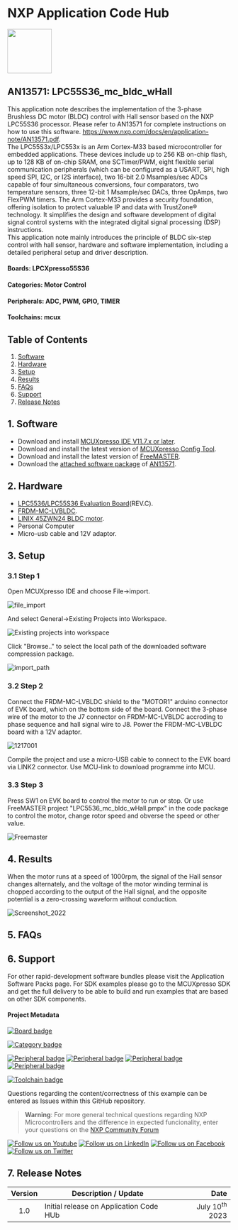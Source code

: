 # NXP Application Code Hub
[<img src="https://mcuxpresso.nxp.com/static/icon/nxp-logo-color.svg" width="100"/>](https://www.nxp.com)

## AN13571: LPC55S36_mc_bldc_wHall
This application note describes the implementation of the 3-phase Brushless DC motor (BLDC) control with Hall sensor based on the NXP LPC55S36 processor. Please refer to AN13571 for complete instructions on how to use this software. <a href="https://www.nxp.com/docs/en/application-note/AN13571.pdf">https://www.nxp.com/docs/en/application-note/AN13571.pdf</a>.<br />The LPC55S3x/LPC553x is an Arm Cortex-M33 based microcontroller for embedded applications. These devices include up to 256 KB on-chip flash, up to 128 KB of on-chip SRAM, one SCTimer/PWM, eight flexible serial communication peripherals (which can be configured as a USART, SPI, high speed SPI, I2C, or I2S interface), two 16-bit 2.0 Msamples/sec ADCs capable of four simultaneous conversions, four comparators, two temperature sensors, three 12-bit 1 Msample/sec DACs, three OpAmps, two FlexPWM timers. The Arm Cortex-M33 provides a security foundation, offering isolation to protect valuable IP and data with TrustZone® technology. It simplifies the design and software development of digital signal control systems with the integrated digital signal processing (DSP) instructions.<br />This application note mainly introduces the principle of BLDC six-step control with hall sensor, hardware and software implementation, including a detailed peripheral setup and driver description.<br />

#### Boards: LPCXpresso55S36
#### Categories: Motor Control
#### Peripherals: ADC, PWM, GPIO, TIMER
#### Toolchains: mcux

## Table of Contents
1. [Software](#step1)
2. [Hardware](#step2)
3. [Setup](#step3)
4. [Results](#step4)
5. [FAQs](#step5) 
6. [Support](#step6)
7. [Release Notes](#step7)

## 1. Software<a name="step1"></a>
- Download and install [MCUXpresso IDE V11.7.x or later](https://www.nxp.com/design/software/development-software/mcuxpresso-software-and-tools-/mcuxpresso-integrated-development-environment-ide:MCUXpresso-IDE). 
- Download and install the latest version of [MCUXpresso Config Tool](https://www.nxp.com/design/software/development-software/mcuxpresso-software-and-tools-/mcuxpresso-config-tools-pins-clocks-and-peripherals:MCUXpresso-Config-Tools).
- Download and install the latest version of [FreeMASTER](https://www.nxp.com/freemaster).
- Download the [attached software package](https://www.nxp.com/docs/en/application-note-software/AN13571SW.zip) of [AN13571](https://www.nxp.com/docs/en/application-note/AN13571.pdf).
## 2. Hardware<a name="step2"></a>
- [LPC5536/LPC55S36 Evaluation Board](https://www.nxp.com/document/guide/getting-started-with-the-lpc5536-lpc55s36-evaluation-board:GS-LPC55S36-EVK)(REV.C).
- [FRDM-MC-LVBLDC](https://www.nxp.com/part/FRDM-MC-LVBLDC#/).
- [LINIX 45ZWN24 BLDC motor](https://www.nxp.com/design/development-boards/freedom-development-boards/mcu-boards/low-voltage-3-phase-motor-for-frdm-platform:FRDM-MC-LVMTR).
- Personal Computer
- Micro-usb cable and 12V adaptor.
## 3. Setup<a name="step3"></a>

### 3.1 Step 1
Open MCUXpresso IDE and choose File->import.

![file_import](images/file_import.png)

And select General->Existing Projects into Workspace.

![Existing projects into workspace](images/Existing_projects_into_workspace.png)

Click "Browse.." to select the local path of the downloaded software compression package.

![import_path](images/import_path.png)

### 3.2 Step 2
Connect the FRDM-MC-LVBLDC shield to the "MOTOR1" arduino connector of EVK board, which on the bottom side of the board. Connect the 3-phase wire of the motor to the J7 connector on FRDM-MC-LVBLDC accroding to phase sequence and hall signal wire to J8. Power the FRDM-MC-LVBLDC board with a 12V adaptor.

![1217001](images/1217001.png)

Compile the project and use a micro-USB cable to connect to the EVK board via LINK2 connector. Use MCU-link to download programme into MCU.

### 3.3 Step 3

Press SW1 on EVK board to control the motor to run or stop. Or use FreeMASTER project "LPC5536_mc_bldc_wHall.pmpx" in the code package to control the motor, change rotor speed and obverse the speed or other value.

![Freemaster](images/Freemaster.png)

## 4. Results<a name="step4"></a>
When the motor runs at a speed of 1000rpm, the signal of the Hall sensor changes alternately, and the voltage of the motor winding terminal is chopped according to the output of the Hall signal, and the opposite potential is a zero-crossing waveform without conduction.

![Screenshot_2022](images/Screenshot_2022.png)

## 5. FAQs<a name="step5"></a>

## 6. Support<a name="step6"></a>
For other rapid-development software bundles please visit the Application Software Packs page. For SDK examples please go to the MCUXpresso SDK and get the full delivery to be able to build and run examples that are based on other SDK components.
#### Project Metadata
<!----- Boards ----->
[![Board badge](https://img.shields.io/badge/Board-LPCXPRESSO55S36-blue)](https://github.com/search?q=org%3Anxp-appcodehub+LPCXpresso55S36+in%3Areadme&type=Repositories)

<!----- Categories ----->
[![Category badge](https://img.shields.io/badge/Category-MOTOR%20CONTROL-yellowgreen)](https://github.com/search?q=org%3Anxp-appcodehub+motor_control+in%3Areadme&type=Repositories)

<!----- Peripherals ----->
[![Peripheral badge](https://img.shields.io/badge/Peripheral-ADC-yellow)](https://github.com/search?q=org%3Anxp-appcodehub+adc+in%3Areadme&type=Repositories) [![Peripheral badge](https://img.shields.io/badge/Peripheral-PWM-yellow)](https://github.com/search?q=org%3Anxp-appcodehub+pwm+in%3Areadme&type=Repositories) [![Peripheral badge](https://img.shields.io/badge/Peripheral-GPIO-yellow)](https://github.com/search?q=org%3Anxp-appcodehub+gpio+in%3Areadme&type=Repositories) [![Peripheral badge](https://img.shields.io/badge/Peripheral-TIMER-yellow)](https://github.com/search?q=org%3Anxp-appcodehub+timer+in%3Areadme&type=Repositories)

<!----- Toolchains ----->
[![Toolchain badge](https://img.shields.io/badge/Toolchain-MCUX-orange)](https://github.com/search?q=org%3Anxp-appcodehub+mcux+in%3Areadme&type=Repositories)

Questions regarding the content/correctness of this example can be entered as Issues within this GitHub repository.

>**Warning**: For more general technical questions regarding NXP Microcontrollers and the difference in expected funcionality, enter your questions on the [NXP Community Forum](https://community.nxp.com/)

[![Follow us on Youtube](https://img.shields.io/badge/Youtube-Follow%20us%20on%20Youtube-red.svg)](https://www.youtube.com/@NXP_Semiconductors)
[![Follow us on LinkedIn](https://img.shields.io/badge/LinkedIn-Follow%20us%20on%20LinkedIn-blue.svg)](https://www.linkedin.com/company/nxp-semiconductors)
[![Follow us on Facebook](https://img.shields.io/badge/Facebook-Follow%20us%20on%20Facebook-blue.svg)](https://www.facebook.com/nxpsemi/)
[![Follow us on Twitter](https://img.shields.io/badge/Twitter-Follow%20us%20on%20Twitter-white.svg)](https://twitter.com/NXP)

## 7. Release Notes<a name="step7"></a>
| Version | Description / Update                           | Date                        |
|:-------:|------------------------------------------------|----------------------------:|
| 1.0     | Initial release on Application Code HUb        | July 10<sup>th</sup> 2023 |

